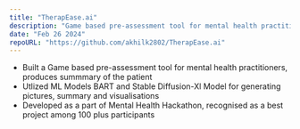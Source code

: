 ```yaml
---
title: "TherapEase.ai"
description: "Game based pre-assessment tool for mental health practitioners"
date: "Feb 26 2024"
repoURL: "https://github.com/akhilk2802/TherapEase.ai"
---
```


- Built a Game based pre-assessment tool for mental health practitioners, produces summmary of the patient
- Utlized ML Models BART and Stable Diffusion-Xl Model for generating pictures, summary and visualisations
- Developed as a part of Mental Health Hackathon, recognised as a best project among 100 plus participants